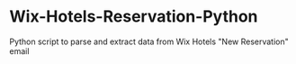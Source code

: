 # Wix-Hotels-Reservation-Python
Python script to parse and extract data from Wix Hotels "New Reservation" email
